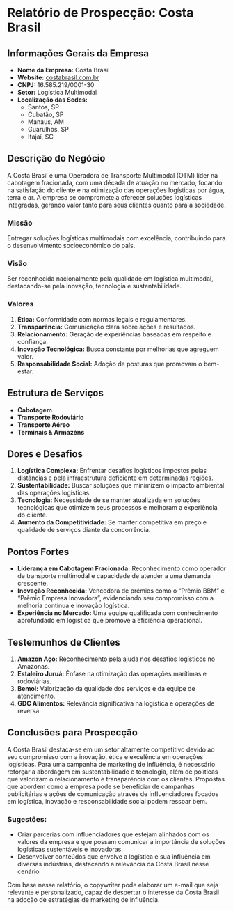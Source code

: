 # Relatório de Prospecção: Costa Brasil

## Informações Gerais da Empresa
- **Nome da Empresa:** Costa Brasil
- **Website:** [costabrasil.com.br](https://costabrasil.com.br)
- **CNPJ:** 16.585.219/0001-30
- **Setor:** Logística Multimodal
- **Localização das Sedes:**
  - Santos, SP
  - Cubatão, SP
  - Manaus, AM
  - Guarulhos, SP
  - Itajaí, SC

## Descrição do Negócio
A Costa Brasil é uma Operadora de Transporte Multimodal (OTM) líder na cabotagem fracionada, com uma década de atuação no mercado, focando na satisfação do cliente e na otimização das operações logísticas por água, terra e ar. A empresa se compromete a oferecer soluções logísticas integradas, gerando valor tanto para seus clientes quanto para a sociedade.

### Missão
Entregar soluções logísticas multimodais com excelência, contribuindo para o desenvolvimento socioeconômico do país.

### Visão
Ser reconhecida nacionalmente pela qualidade em logística multimodal, destacando-se pela inovação, tecnologia e sustentabilidade.

### Valores
1. **Ética:** Conformidade com normas legais e regulamentares.
2. **Transparência:** Comunicação clara sobre ações e resultados.
3. **Relacionamento:** Geração de experiências baseadas em respeito e confiança.
4. **Inovação Tecnológica:** Busca constante por melhorias que agreguem valor.
5. **Responsabilidade Social:** Adoção de posturas que promovam o bem-estar.

## Estrutura de Serviços
- **Cabotagem**
- **Transporte Rodoviário**
- **Transporte Aéreo**
- **Terminais & Armazéns**

## Dores e Desafios
1. **Logística Complexa:** Enfrentar desafios logísticos impostos pelas distâncias e pela infraestrutura deficiente em determinadas regiões.
2. **Sustentabilidade:** Buscar soluções que minimizem o impacto ambiental das operações logísticas.
3. **Tecnologia:** Necessidade de se manter atualizada em soluções tecnológicas que otimizem seus processos e melhoram a experiência do cliente.
4. **Aumento da Competitividade:** Se manter competitiva em preço e qualidade de serviços diante da concorrência.

## Pontos Fortes
- **Liderança em Cabotagem Fracionada:** Reconhecimento como operador de transporte multimodal e capacidade de atender a uma demanda crescente.
- **Inovação Reconhecida:** Vencedora de prêmios como o “Prêmio BBM” e “Prêmio Empresa Inovadora”, evidenciando seu compromisso com a melhoria contínua e inovação logística.
- **Experiência no Mercado:** Uma equipe qualificada com conhecimento aprofundado em logística que promove a eficiência operacional.

## Testemunhos de Clientes
1. **Amazon Aço:** Reconhecimento pela ajuda nos desafios logísticos no Amazonas.
2. **Estaleiro Juruá:** Ênfase na otimização das operações marítimas e rodoviárias.
3. **Bemol:** Valorização da qualidade dos serviços e da equipe de atendimento.
4. **GDC Alimentos:** Relevância significativa na logística e operações de reversa.

## Conclusões para Prospecção
A Costa Brasil destaca-se em um setor altamente competitivo devido ao seu compromisso com a inovação, ética e excelência em operações logísticas. Para uma campanha de marketing de influência, é necessário reforçar a abordagem em sustentabilidade e tecnologia, além de políticas que valorizam o relacionamento e transparência com os clientes. Propostas que abordem como a empresa pode se beneficiar de campanhas publicitárias e ações de comunicação através de influenciadores focados em logística, inovação e responsabilidade social podem ressoar bem.

### Sugestões:
- Criar parcerias com influenciadores que estejam alinhados com os valores da empresa e que possam comunicar a importância de soluções logísticas sustentáveis e inovadoras.
- Desenvolver conteúdos que envolve a logística e sua influência em diversas indústrias, destacando a relevância da Costa Brasil nesse cenário.

Com base nesse relatório, o copywriter pode elaborar um e-mail que seja relevante e personalizado, capaz de despertar o interesse da Costa Brasil na adoção de estratégias de marketing de influência.